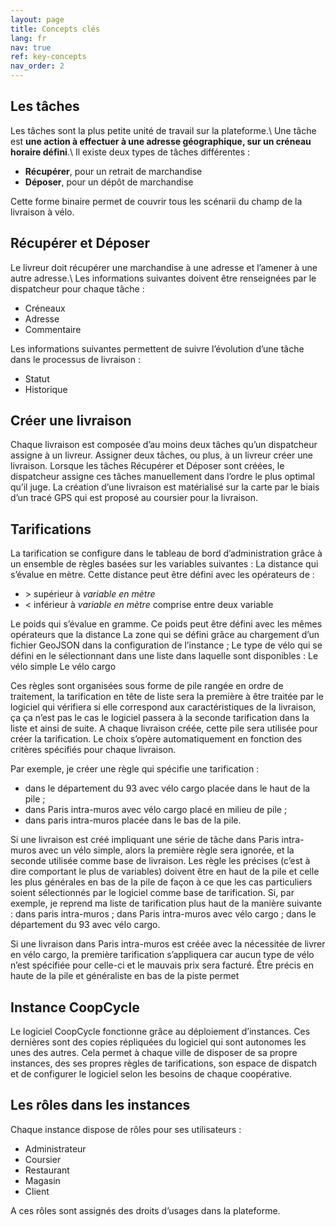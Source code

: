```yaml
---
layout: page
title: Concepts clés
lang: fr
nav: true
ref: key-concepts
nav_order: 2
---
```


Les tâches
----------

Les tâches sont la plus petite unité de travail sur la plateforme.\\
Une tâche est **une action à effectuer à une adresse géographique, sur un créneau horaire défini**.\\
Il existe deux types de tâches différentes :
- **Récupérer**, pour un retrait de marchandise
- **Déposer**, pour un dépôt de marchandise

Cette forme binaire permet de couvrir tous les scénarii du champ de la livraison à vélo.



## Récupérer et Déposer

Le livreur doit récupérer une marchandise à une adresse et l’amener à une autre adresse.\\
Les informations suivantes doivent être renseignées par le dispatcheur pour chaque tâche :
- Créneaux
- Adresse
- Commentaire

Les informations suivantes permettent de suivre l’évolution d’une tâche dans le processus de livraison :
- Statut
- Historique

Créer une livraison
-------------------

Chaque livraison est composée d’au moins deux tâches qu’un dispatcheur assigne à un livreur.
Assigner deux tâches, ou plus, à un livreur créer une livraison.
Lorsque les tâches Récupérer et Déposer sont créées, le dispatcheur assigne ces tâches manuellement dans l’ordre le plus optimal qu’il juge. La création d’une livraison est matérialisé sur la carte par le biais d’un tracé GPS qui est proposé au coursier pour la livraison.

Tarifications
-------------

La tarification se configure dans le tableau de bord d’administration grâce à un ensemble de règles basées sur les variables suivantes :
La distance qui s’évalue en mètre. Cette distance peut être défini avec les opérateurs de :
- &gt; supérieur à *variable en mètre*
- &lt; inférieur à *variable en mètre*
comprise entre deux variable

Le poids qui s’évalue en gramme. Ce poids peut être défini avec les mêmes opérateurs que la distance
La zone qui se défini grâce au chargement d’un fichier GeoJSON dans la configuration de l’instance ;
Le type de vélo qui se défini en le sélectionnant dans une liste dans laquelle sont disponibles :
Le vélo simple
Le vélo cargo

Ces règles sont organisées sous forme de pile rangée en ordre de traitement, la tarification en tête de liste sera la première à être traitée par le logiciel qui vérifiera si elle correspond aux caractéristiques de la livraison, ça ça n’est pas le cas le logiciel passera à la seconde tarification dans la liste et ainsi de suite. A chaque livraison créée, cette pile sera utilisée pour créer la tarification. Le choix s’opère automatiquement en fonction des critères spécifiés pour chaque livraison.

Par exemple, je créer une règle qui spécifie une tarification :
- dans le département du 93 avec vélo cargo placée dans le haut de la pile ;
- dans Paris intra-muros avec vélo cargo placé en milieu de pile ;
- dans paris intra-muros placée dans le bas de la pile.

Si une livraison est créé impliquant une série de tâche dans Paris intra-muros avec un vélo simple, alors la première règle sera ignorée, et la seconde utilisée comme base de livraison. Les règle les précises (c’est à dire comportant le plus de variables) doivent être en haut de la pile et celle les plus générales en bas de la pile de façon à ce que les cas particuliers soient sélectionnés par le logiciel comme base de tarification. Si, par exemple, je reprend ma liste de tarification plus haut de la manière suivante :
dans paris intra-muros ;
dans Paris intra-muros avec vélo cargo ;
dans le département du 93 avec vélo cargo.

Si une livraison dans Paris intra-muros est créée avec la nécessitée de livrer en vélo cargo, la première tarification s’appliquera car aucun type de vélo n’est spécifiée pour celle-ci et le mauvais prix sera facturé. Être précis en haute de la pile et généraliste en bas de la piste permet

Instance CoopCycle
------------------

Le logiciel CoopCycle fonctionne grâce au déploiement d’instances. Ces dernières sont des copies répliquées du logiciel qui sont autonomes les unes des autres. Cela permet à chaque ville de disposer de sa propre instances, des ses propres règles de tarifications, son espace de dispatch et de configurer le logiciel selon les besoins de chaque coopérative.

## Les rôles dans les instances

Chaque instance dispose de rôles pour ses utilisateurs :
- Administrateur
- Coursier
- Restaurant
- Magasin
- Client

A ces rôles sont assignés des droits d’usages dans la plateforme.
